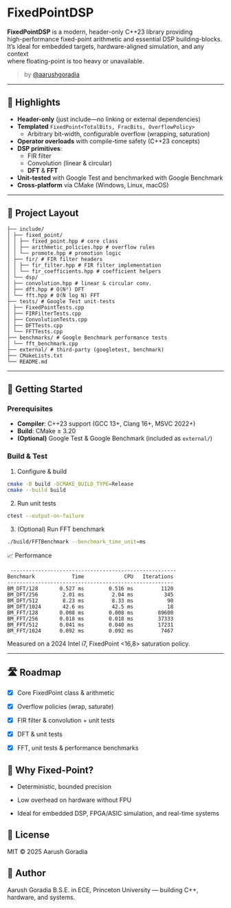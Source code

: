 ﻿# FixedPointDSP

**FixedPointDSP** is a modern, header-only C++23 library providing  
high-performance fixed-point arithmetic and essential DSP building-blocks.  
It’s ideal for embedded targets, hardware-aligned simulation, and any context  
where floating-point is too heavy or unavailable.

> by [@aarushgoradia](https://github.com/aarushgoradia)

---

## 🌟 Highlights

- **Header-only** (just include—no linking or external dependencies)
- **Templated** `FixedPoint<TotalBits, FracBits, OverflowPolicy>`
  - Arbitrary bit-width, configurable overflow (wrapping, saturation)
- **Operator overloads** with compile-time safety (C++23 concepts)
- **DSP primitives**:
  - FIR filter  
  - Convolution (linear & circular)  
  - **DFT** & **FFT**  
- **Unit-tested** with Google Test and benchmarked with Google Benchmark
- **Cross-platform** via CMake (Windows, Linux, macOS)

---

## 📂 Project Layout
```
├── include/
│ ├── fixed_point/
│ │ ├── fixed_point.hpp # core class
│ │ ├── arithmetic_policies.hpp # overflow rules
│ │ └── promote.hpp # promotion logic
│ ├── fir/ # FIR filter headers
│ │ ├── fir_filter.hpp # FIR filter implementation
│ │ └── fir_coefficients.hpp # coefficient helpers
│ └── dsp/
│ ├── convolution.hpp # linear & circular conv.
│ ├── dft.hpp # O(N²) DFT
│ └── fft.hpp # O(N log N) FFT
├── tests/ # Google Test unit-tests
│ ├── FixedPointTests.cpp
│ ├── FIRFilterTests.cpp
│ ├── ConvolutionTests.cpp
│ ├── DFTTests.cpp
│ └── FFTTests.cpp
├── benchmarks/ # Google Benchmark performance tests
│ └── fft_benchmark.cpp
├── external/ # third-party (googletest, benchmark)
├── CMakeLists.txt
└── README.md
```

---

## 🚀 Getting Started

### Prerequisites

- **Compiler**: C++23 support (GCC 13+, Clang 16+, MSVC 2022+)  
- **Build**: CMake ≥ 3.20  
- **(Optional)** Google Test & Google Benchmark (included as `external/`)

### Build & Test

1. Configure & build
```bash
cmake -B build -DCMAKE_BUILD_TYPE=Release
cmake --build build
```

2. Run unit tests
```bash
ctest --output-on-failure
```

3. (Optional) Run FFT benchmark
```bash
./build/FFTBenchmark --benchmark_time_unit=ms
```
📈 Performance
```
 ------------------------------------------------------
Benchmark            Time             CPU   Iterations
------------------------------------------------------
BM_DFT/128       0.527 ms        0.516 ms         1120
BM_DFT/256        2.01 ms         2.04 ms          345
BM_DFT/512        8.23 ms         8.33 ms           90
BM_DFT/1024       42.6 ms         42.5 ms           18
BM_FFT/128       0.008 ms        0.008 ms        89600
BM_FFT/256       0.018 ms        0.018 ms        37333
BM_FFT/512       0.041 ms        0.040 ms        17231
BM_FFT/1024      0.092 ms        0.092 ms         7467
```

Measured on a 2024 Intel i7, FixedPoint <16,8> saturation policy.

---

## 🛣️ Roadmap
- [x] Core FixedPoint class & arithmetic

- [x] Overflow policies (wrap, saturate)

- [x] FIR filter & convolution + unit tests

- [x] DFT & unit tests

- [x] FFT, unit tests & performance benchmarks

## 🤔 Why Fixed-Point?
- Deterministic, bounded precision

- Low overhead on hardware without FPU

- Ideal for embedded DSP, FPGA/ASIC simulation, and real-time systems

## 📝 License
MIT © 2025 Aarush Goradia

## 🙋 Author
Aarush Goradia
B.S.E. in ECE, Princeton University — building C++, hardware, and systems.